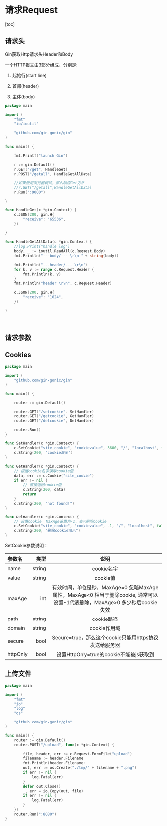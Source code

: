# 请求Request

[toc]

## 请求头

Gin获取Http请求头Header和Body

一个HTTP报文由3部分组成，分别是:

1. 起始行(start line)

2. 首部(header)

3. 主体(body)


```go
package main

import (
	"fmt"
	"io/ioutil"

	"github.com/gin-gonic/gin"
)

func main() {

	fmt.Printf("launch Gin")

	r := gin.Default()
	r.GET("/get", HandleGet)
	r.POST("/getall", HandleGetAllData)

	//如果使用浏览器调试，那么响应Get方法
	//r.GET("/getall",HandleGetAllData)
	r.Run(":9000")

}

func HandleGet(c *gin.Context) {
	c.JSON(200, gin.H{
		"receive": "65536",
	})

}

func HandleGetAllData(c *gin.Context) {
	//log.Print("handle log")
	body, _ := ioutil.ReadAll(c.Request.Body)
	fmt.Println("---body/--- \r\n " + string(body))

	fmt.Println("---header/--- \r\n")
	for k, v := range c.Request.Header {
		fmt.Println(k, v)
	}
	fmt.Println("header \r\n", c.Request.Header)

	c.JSON(200, gin.H{
		"receive": "1024",
	})

}

```
　　
## 请求参数


## Cookies

```go
package main

import (
	"github.com/gin-gonic/gin"
)

func main() {

	router := gin.Default()

	router.GET("/setcookie", SetHandler)
	router.GET("/getcookie", GetHandler)
	router.GET("/delcookie", DelHandler)

	router.Run()
}

func SetHandler(c *gin.Context) {
	c.SetCookie("site_cookie", "cookievalue", 3600, "/", "localhost", false, true)
	c.String(200, "cookie演示")
}

func GetHandler(c *gin.Context) {
	// 根据cookie名字读取cookie值
	data, err := c.Cookie("site_cookie")
	if err != nil {
		// 直接返回cookie值
		c.String(200, data)
		return
	}
	c.String(200, "not found!")
}

func DelHandler(c *gin.Context) {
	// 设置cookie  MaxAge设置为-1，表示删除cookie
	c.SetCookie("site_cookie", "cookievalue", -1, "/", "localhost", false, true)
	c.String(200, "删除cookie演示")
}

```


SetCookie参数说明：

| 参数名    |     类型|   说明  |
| :-------- | --------:| :------: |
| name    |   string |  cookie名字  |
| value	  |   string |  cookie值  |
| maxAge  |   int	|  有效时间，单位是秒，MaxAge=0 忽略MaxAge属性，MaxAge<0 相当于删除cookie, 通常可以设置-1代表删除，MaxAge>0 多少秒后cookie失效  |
| path	    |   string |  cookie路径  |
| domain	|   string |  cookie作用域  |
| secure	|   bool	|  Secure=true，那么这个cookie只能用https协议发送给服务器  |
| httpOnly	|   bool| 设置HttpOnly=true的cookie不能被js获取到  |


		
		


## 上传文件

```go
package main

import (
	"fmt"
	"io"
	"log"
	"os"

	"github.com/gin-gonic/gin"
)

func main() {
	router := gin.Default()
	router.POST("/upload", func(c *gin.Context) {

		file, header, err := c.Request.FormFile("upload")
		filename := header.Filename
		fmt.Println(header.Filename)
		out, err := os.Create("./tmp/" + filename + ".png")
		if err != nil {
			log.Fatal(err)
		}
		defer out.Close()
		_, err = io.Copy(out, file)
		if err != nil {
			log.Fatal(err)
		}
	})
	router.Run(":8080")
}

```